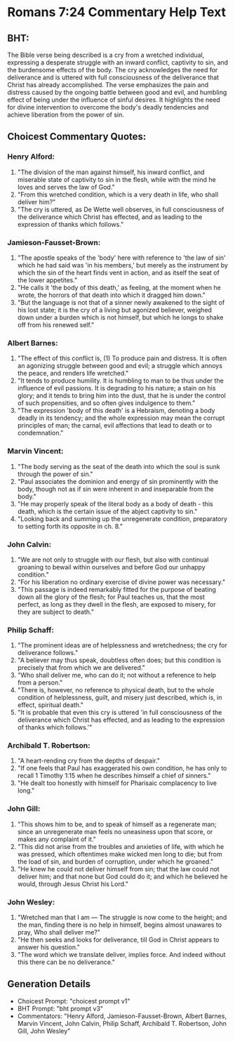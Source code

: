 # Romans 7:24 Commentary Help Text

## BHT:
The Bible verse being described is a cry from a wretched individual, expressing a desperate struggle with an inward conflict, captivity to sin, and the burdensome effects of the body. The cry acknowledges the need for deliverance and is uttered with full consciousness of the deliverance that Christ has already accomplished. The verse emphasizes the pain and distress caused by the ongoing battle between good and evil, and humbling effect of being under the influence of sinful desires. It highlights the need for divine intervention to overcome the body's deadly tendencies and achieve liberation from the power of sin.

## Choicest Commentary Quotes:
### Henry Alford:
1. "The division of the man against himself, his inward conflict, and miserable state of captivity to sin in the flesh, while with the mind he loves and serves the law of God."
2. "From this wretched condition, which is a very death in life, who shall deliver him?"
3. "The cry is uttered, as De Wette well observes, in full consciousness of the deliverance which Christ has effected, and as leading to the expression of thanks which follows."

### Jamieson-Fausset-Brown:
1. "The apostle speaks of the 'body' here with reference to 'the law of sin' which he had said was 'in his members,' but merely as the instrument by which the sin of the heart finds vent in action, and as itself the seat of the lower appetites."
2. "He calls it 'the body of this death,' as feeling, at the moment when he wrote, the horrors of that death into which it dragged him down."
3. "But the language is not that of a sinner newly awakened to the sight of his lost state; it is the cry of a living but agonized believer, weighed down under a burden which is not himself, but which he longs to shake off from his renewed self."

### Albert Barnes:
1. "The effect of this conflict is, (1) To produce pain and distress. It is often an agonizing struggle between good and evil; a struggle which annoys the peace, and renders life wretched."
2. "It tends to produce humility. It is humbling to man to be thus under the influence of evil passions. It is degrading to his nature; a stain on his glory; and it tends to bring him into the dust, that he is under the control of such propensities, and so often gives indulgence to them."
3. "The expression 'body of this death' is a Hebraism, denoting a body deadly in its tendency; and the whole expression may mean the corrupt principles of man; the carnal, evil affections that lead to death or to condemnation."

### Marvin Vincent:
1. "The body serving as the seat of the death into which the soul is sunk through the power of sin."
2. "Paul associates the dominion and energy of sin prominently with the body, though not as if sin were inherent in and inseparable from the body."
3. "He may properly speak of the literal body as a body of death - this death, which is the certain issue of the abject captivity to sin."
4. "Looking back and summing up the unregenerate condition, preparatory to setting forth its opposite in ch. 8."

### John Calvin:
1. "We are not only to struggle with our flesh, but also with continual groaning to bewail within ourselves and before God our unhappy condition."
2. "For his liberation no ordinary exercise of divine power was necessary."
3. "This passage is indeed remarkably fitted for the purpose of beating down all the glory of the flesh; for Paul teaches us, that the most perfect, as long as they dwell in the flesh, are exposed to misery, for they are subject to death."

### Philip Schaff:
1. "The prominent ideas are of helplessness and wretchedness; the cry for deliverance follows."
2. "A believer may thus speak, doubtless often does; but this condition is precisely that from which we are delivered."
3. "Who shall deliver me, who can do it; not without a reference to help from a person."
4. "There is, however, no reference to physical death, but to the whole condition of helplessness, guilt, and misery just described, which is, in effect, spiritual death."
5. "It is probable that even this cry is uttered 'in full consciousness of the deliverance which Christ has effected, and as leading to the expression of thanks which follows.'"

### Archibald T. Robertson:
1. "A heart-rending cry from the depths of despair."
2. "If one feels that Paul has exaggerated his own condition, he has only to recall 1 Timothy 1:15 when he describes himself a chief of sinners."
3. "He dealt too honestly with himself for Pharisaic complacency to live long."

### John Gill:
1. "This shows him to be, and to speak of himself as a regenerate man; since an unregenerate man feels no uneasiness upon that score, or makes any complaint of it."
2. "This did not arise from the troubles and anxieties of life, with which he was pressed, which oftentimes make wicked men long to die; but from the load of sin, and burden of corruption, under which he groaned."
3. "He knew he could not deliver himself from sin; that the law could not deliver him; and that none but God could do it; and which he believed he would, through Jesus Christ his Lord."

### John Wesley:
1. "Wretched man that I am — The struggle is now come to the height; and the man, finding there is no help in himself, begins almost unawares to pray, Who shall deliver me?"
2. "He then seeks and looks for deliverance, till God in Christ appears to answer his question."
3. "The word which we translate deliver, implies force. And indeed without this there can be no deliverance."


## Generation Details
- Choicest Prompt: "choicest prompt v1"
- BHT Prompt: "bht prompt v3"
- Commentators: "Henry Alford, Jamieson-Fausset-Brown, Albert Barnes, Marvin Vincent, John Calvin, Philip Schaff, Archibald T. Robertson, John Gill, John Wesley"
